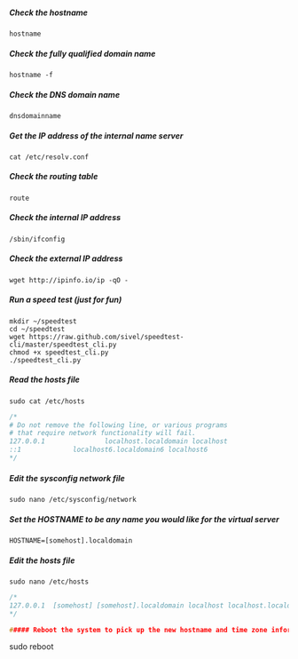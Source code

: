 
##### Check the hostname 
```
hostname
```
##### Check the fully qualified domain name
```
hostname -f
```

##### Check the DNS domain name
```
dnsdomainname
```

##### Get the IP address of the internal name server
```
cat /etc/resolv.conf
```

##### Check the routing table
```
route
```

##### Check the internal IP address
```
/sbin/ifconfig
```

##### Check the external IP address
```
wget http://ipinfo.io/ip -qO -
```

##### Run a speed test (just for fun)
```
mkdir ~/speedtest
cd ~/speedtest
wget https://raw.github.com/sivel/speedtest-cli/master/speedtest_cli.py
chmod +x speedtest_cli.py
./speedtest_cli.py
```
##### Read the hosts file
```
sudo cat /etc/hosts
```
```c
/*
# Do not remove the following line, or various programs
# that require network functionality will fail.
127.0.0.1               localhost.localdomain localhost
::1             localhost6.localdomain6 localhost6
*/
```

##### Edit the sysconfig network file
```
sudo nano /etc/sysconfig/network
```

##### Set the HOSTNAME to be any name you would like for the virtual server
```
HOSTNAME=[somehost].localdomain
```
##### Edit the hosts file
```
sudo nano /etc/hosts
```
```c
/*
127.0.0.1  [somehost] [somehost].localdomain localhost localhost.localdomain
*/

##### Reboot the system to pick up the new hostname and time zone information in all services and applications
```
sudo reboot
```

